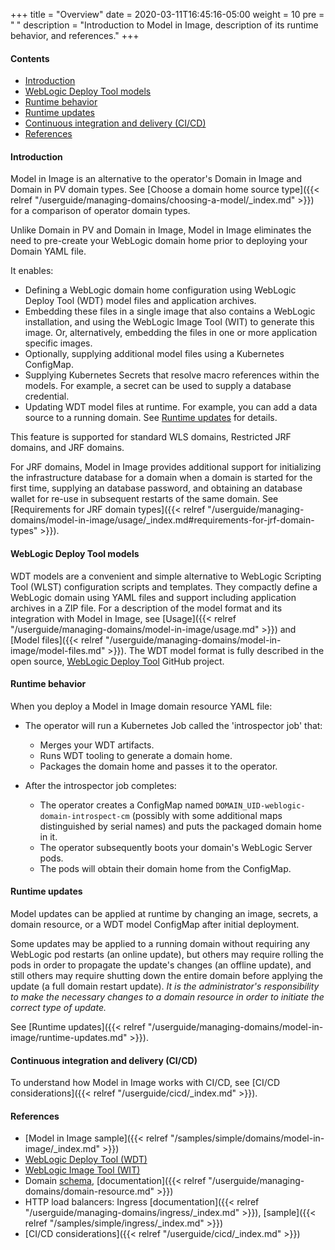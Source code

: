 +++
title = "Overview"
date = 2020-03-11T16:45:16-05:00
weight = 10
pre = "<b> </b>"
description = "Introduction to Model in Image, description of its runtime behavior, and references."
+++

#### Contents

 - [Introduction](#introduction)
 - [WebLogic Deploy Tool models](#weblogic-deploy-tool-models)
 - [Runtime behavior](#runtime-behavior)
 - [Runtime updates](#runtime-updates)
 - [Continuous integration and delivery (CI/CD)](#continuous-integration-and-delivery-cicd)
 - [References](#references)

#### Introduction

Model in Image is an alternative to the operator's Domain in Image and Domain in PV domain types. See [Choose a domain home source type]({{< relref "/userguide/managing-domains/choosing-a-model/_index.md" >}}) for a comparison of operator domain types.

Unlike Domain in PV and Domain in Image, Model in Image eliminates the need to pre-create your WebLogic domain home prior to deploying your Domain YAML file.

It enables:

 - Defining a WebLogic domain home configuration using WebLogic Deploy Tool (WDT) model files and application archives.
 - Embedding these files in a single image that also contains a WebLogic installation,
   and using the WebLogic Image Tool (WIT) to generate this image. Or, alternatively,
   embedding the files in one or more application specific images.
 - Optionally, supplying additional model files using a Kubernetes ConfigMap.
 - Supplying Kubernetes Secrets that resolve macro references within the models.
   For example, a secret can be used to supply a database credential.
 - Updating WDT model files at runtime. For example, you can add a data source
   to a running domain. See [Runtime updates](#runtime-updates) for details.

This feature is supported for standard WLS domains, Restricted JRF domains, and JRF domains.

For JRF domains, Model in Image provides additional support for initializing the infrastructure database for a domain when a domain is started for the first time, supplying an database password, and obtaining an database wallet for re-use in subsequent restarts of the same domain. See [Requirements for JRF domain types]({{< relref "/userguide/managing-domains/model-in-image/usage/_index.md#requirements-for-jrf-domain-types" >}}).

#### WebLogic Deploy Tool models

WDT models are a convenient and simple alternative to WebLogic Scripting Tool (WLST)
configuration scripts and templates.
They compactly define a WebLogic domain using YAML files and support including
application archives in a ZIP file. For a description of the model format
and its integration with Model in Image,
see [Usage]({{< relref "/userguide/managing-domains/model-in-image/usage.md" >}})
and [Model files]({{< relref "/userguide/managing-domains/model-in-image/model-files.md" >}}).
The WDT model format is fully described in the open source,
[WebLogic Deploy Tool](https://oracle.github.io/weblogic-deploy-tooling/) GitHub project.

#### Runtime behavior

When you deploy a Model in Image domain resource YAML file:

  - The operator will run a Kubernetes Job called the 'introspector job' that:
    - Merges your WDT artifacts.
    - Runs WDT tooling to generate a domain home.
    - Packages the domain home and passes it to the operator.

  - After the introspector job completes:
    - The operator creates a ConfigMap named `DOMAIN_UID-weblogic-domain-introspect-cm`
      (possibly with some additional maps distinguished by serial names) and puts the packaged domain home in it.
    - The operator subsequently boots your domain's WebLogic Server pods.
    - The pods will obtain their domain home from the ConfigMap.

#### Runtime updates

Model updates can be applied at runtime by changing an image, secrets, a domain resource, or a WDT model ConfigMap after initial deployment.

Some updates may be applied to a running domain without requiring any WebLogic pod restarts (an online update),
but others may require rolling the pods in order to propagate the update's changes (an offline update),
and still others may require shutting down the entire domain before applying the update (a full domain restart update).
_It is the administrator's responsibility to make the necessary changes to a domain resource in order to initiate the correct type of update._

See [Runtime updates]({{< relref "/userguide/managing-domains/model-in-image/runtime-updates.md" >}}).

#### Continuous integration and delivery (CI/CD)

To understand how Model in Image works with CI/CD, see [CI/CD considerations]({{< relref "/userguide/cicd/_index.md" >}}).

#### References

 - [Model in Image sample]({{< relref "/samples/simple/domains/model-in-image/_index.md" >}})
 - [WebLogic Deploy Tool (WDT)](https://oracle.github.io/weblogic-deploy-tooling/)
 - [WebLogic Image Tool (WIT)](https://oracle.github.io/weblogic-image-tool/)
 - Domain [schema](https://github.com/oracle/weblogic-kubernetes-operator/blob/main/documentation/domains/Domain.md), [documentation]({{< relref "/userguide/managing-domains/domain-resource.md" >}})
 - HTTP load balancers: Ingress [documentation]({{< relref "/userguide/managing-domains/ingress/_index.md" >}}), [sample]({{< relref "/samples/simple/ingress/_index.md" >}})
 - [CI/CD considerations]({{< relref "/userguide/cicd/_index.md" >}})
